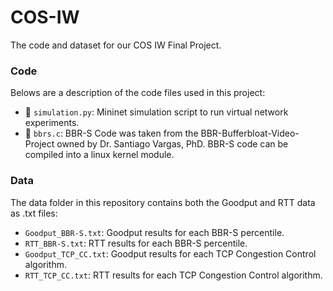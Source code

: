 # COS-IW
The code and dataset for our COS IW Final Project.

### Code
Belows are a description of the code files used in this project:

- 📄 `simulation.py`: Mininet simulation script to run virtual network experiments.
- 📄 `bbrs.c`: BBR-S Code was taken from the BBR-Bufferbloat-Video-Project owned by Dr. Santiago Vargas, PhD. BBR-S code can be compiled into a linux kernel module.

### Data
The data folder in this repository contains both the Goodput and RTT data as .txt files:
- `Goodput_BBR-S.txt`: Goodput results for each BBR-S percentile.
- `RTT_BBR-S.txt`: RTT results for each BBR-S percentile.
- `Goodput_TCP_CC.txt`: Goodput results for each TCP Congestion Control algorithm.
- `RTT_TCP_CC.txt`: RTT results for each TCP Congestion Control algorithm.
